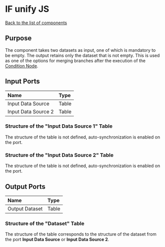 # IF unify JS

[Back to the list of components](../README.md)

## Purpose

The component takes two datasets as input, one of which is mandatory to be empty. The output retains only the dataset that is not empty. This is used as one of the options for merging branches after the execution of the [Condition Node](https://help.loginom.ru/userguide/processors/control/condition.html).

## Input Ports

| Name                     | Type       |
|:-------------------------|:-----------|
| Input Data Source        | Table      |
| Input Data Source 2      | Table      |

### Structure of the "Input Data Source 1" Table

The structure of the table is not defined, auto-synchronization is enabled on the port.

### Structure of the "Input Data Source 2" Table

The structure of the table is not defined, auto-synchronization is enabled on the port.

## Output Ports

| Name                    | Type       |
|:------------------------|:-----------|
| Output Dataset          | Table      |

### Structure of the "Dataset" Table

The structure of the table corresponds to the structure of the dataset from the port **Input Data Source** or **Input Data Source 2**.
